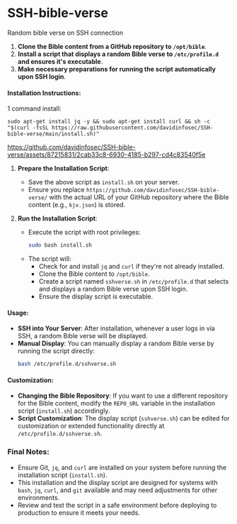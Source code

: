 # SSH-bible-verse
Random bible verse on SSH connection

1. **Clone the Bible content from a GitHub repository to `/opt/bible`**.
2. **Install a script that displays a random Bible verse to `/etc/profile.d` and ensures it's executable**.
3. **Make necessary preparations for running the script automatically upon SSH login**.

#### Installation Instructions:

1 command install:
```
sudo apt-get install jq -y && sudo apt-get install curl && sh -c "$(curl -fsSL https://raw.githubusercontent.com/davidinfosec/SSH-bible-verse/main/install.sh)"
```


https://github.com/davidinfosec/SSH-bible-verse/assets/87215831/2cab33c8-6930-4185-b297-cd4c83540f5e


1. **Prepare the Installation Script**: 
   - Save the above script as `install.sh` on your server.
   - Ensure you replace `https://github.com/davidinfosec/SSH-bible-verse/` with the actual URL of your GitHub repository where the Bible content (e.g., `kjv.json`) is stored.

2. **Run the Installation Script**:
   - Execute the script with root privileges:
     ```bash
     sudo bash install.sh
     ```
   - The script will:
     - Check for and install `jq` and `curl` if they're not already installed.
     - Clone the Bible content to `/opt/bible`.
     - Create a script named `sshverse.sh` in `/etc/profile.d` that selects and displays a random Bible verse upon SSH login.
     - Ensure the display script is executable.

#### Usage:

- **SSH into Your Server**: After installation, whenever a user logs in via SSH, a random Bible verse will be displayed.
- **Manual Display**: You can manually display a random Bible verse by running the script directly:
  ```bash
  bash /etc/profile.d/sshverse.sh
  ```

#### Customization:

- **Changing the Bible Repository**: If you want to use a different repository for the Bible content, modify the `REPO_URL` variable in the installation script (`install.sh`) accordingly.
- **Script Customization**: The display script (`sshverse.sh`) can be edited for customization or extended functionality directly at `/etc/profile.d/sshverse.sh`.

### Final Notes:

- Ensure Git, `jq`, and `curl` are installed on your system before running the installation script (`install.sh`).
- This installation and the display script are designed for systems with `bash`, `jq`, `curl`, and `git` available and may need adjustments for other environments.
- Review and test the script in a safe environment before deploying to production to ensure it meets your needs.
```
